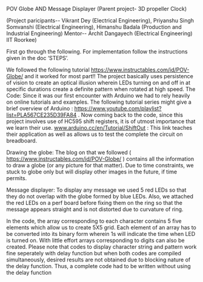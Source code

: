 POV Globe AND Message Displayer
(Parent project- 3D propeller Clock)

(Project paricipants--  Vikrant Dey (Electrical Engineering), Priyanshu Singh Somvanshi (Electrical Engineering), Himanshu Badala (Production and Industrial Engineering)
Mentor-- Archit Dangayech (Electrical Engineering)
IIT Roorkee)



First go through the following. For implementation follow the instructions given in the doc ‘STEPS’.


We followed the following tutorial https://www.instructables.com/id/POV-Globe/ and it worked for most part!! The project basically uses persistence of vision to create an optical illusion wherein LEDs turning on and off in at specific durations create a definite pattern when rotated at high speed.
The Code:
Since it was our first encounter with Arduino we had to rely heavily on online tutorials and examples. The following tutorial series might give a brief overview of Arduino : https://www.youtube.com/playlist?list=PLA567CE235D39FA84 .
Now coming back to the code, since this project involves use of HC595 shift registers, it is of utmost importance that we learn their use. www.arduino.cc/en/Tutorial/ShiftOut : This link teaches their application as well as allows us to test the complete the circuit on breadboard.

Drawing the globe:
The blog on that we followed  ( https://www.instructables.com/id/POV-Globe/  ) contains all the information to draw a globe (or any picture for that matter). Due to time constraints, we stuck to globe only but will display other images in the future, if time permits.

Message displayer:
To display any message we used 5 red LEDs so that they do not overlap with the globe formed by blue LEDs. Also, we attached the red LEDs on a perf board before fixing them on the ring so that the message appears straight and is not distorted due to curvature of ring.

In the code, the array corresponding to each character contains 5 five elements which allow us to create 5X5 grid. Each element of an array has to be converted into its binary form wherein 1s will indicate the time when LED is turned on. With little effort arrays corresponding to digits can also be created.
Please note that codes to display character string and pattern work fine seperately with delay function but when both codes are compiled simultaneously, desired results are not obtained due to blocking nature of the delay function. Thus, a complete code had to be written without using the delay function
